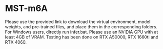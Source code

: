 # MST-m6A

Please use the provided link to download the virtual environment, model weights, and pre-trained files, and place them in the corresponding folders.
For Windows users, directly run infer.bat.
Please use an NVIDIA GPU with at least 4GB of VRAM.
Testing has been done on RTX A50000, RTX 1660ti and RTX 4060.

